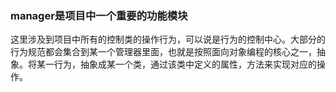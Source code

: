 ### manager是项目中一个重要的功能模块

这里涉及到项目中所有的控制类的操作行为，可以说是行为的控制中心。大部分的行为规范都会集合到某一个管理器里面，也就是按照面向对象编程的核心之一，抽象。将某一行为，抽象成某一个类，通过该类中定义的属性，方法来实现对应的操作。

